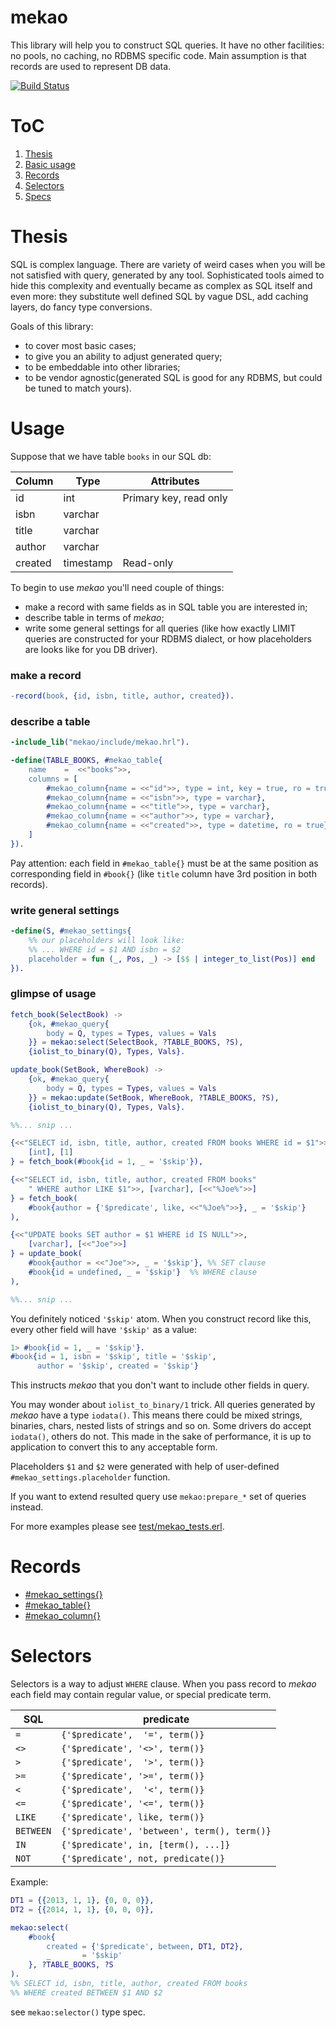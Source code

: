 # mekao
This library will help you to construct SQL queries. It have no other
facilities: no pools, no caching, no RDBMS specific code.
Main assumption is that records are used to represent DB data.

[![Build Status](https://secure.travis-ci.org/ddosia/mekao.png?branch=master)](http://travis-ci.org/ddosia/mekao)


# ToC
1.  [Thesis](#thesis)
2.  [Basic usage](#usage)
3.  [Records](#records)
4.  [Selectors](#selectors)
5.  [Specs](doc/specs.md)


# Thesis
SQL is complex language. There are variety of weird cases when you will be
not satisfied with query, generated by any tool. Sophisticated tools aimed
to hide this complexity and eventually became as complex as SQL itself and even
more: they substitute well defined SQL by vague DSL, add caching layers, do
fancy type conversions.

Goals of this library:
* to cover most basic cases;
* to give you an ability to adjust generated query;
* to be embeddable into other libraries;
* to be vendor agnostic(generated SQL is good for any RDBMS, but could be tuned to
match yours).


# Usage
Suppose that we have table `books` in our SQL db:

| Column    | Type      | Attributes                  |
|-----------|-----------|-----------------------------|
| id        | int       | Primary key, read only      |
| isbn      | varchar   |                             |
| title     | varchar   |                             |
| author    | varchar   |                             |
| created   | timestamp | Read-only                   |

To begin to use *mekao* you'll need couple of things:
* make a record with same fields as in SQL table you are interested in;
* describe table in terms of *mekao*;
* write some general settings for all queries (like how exactly LIMIT queries
are constructed for your RDBMS dialect, or how placeholders are looks like for
you DB driver).

### make a record
```erlang
-record(book, {id, isbn, title, author, created}).
```


### describe a table
```erlang
-include_lib("mekao/include/mekao.hrl").

-define(TABLE_BOOKS, #mekao_table{
    name    =  <<"books">>,
    columns = [
        #mekao_column{name = <<"id">>, type = int, key = true, ro = true},
        #mekao_column{name = <<"isbn">>, type = varchar},
        #mekao_column{name = <<"title">>, type = varchar},
        #mekao_column{name = <<"author">>, type = varchar},
        #mekao_column{name = <<"created">>, type = datetime, ro = true}
    ]
}).
```
Pay attention: each field in `#mekao_table{}` must be at the same position as
corresponding field in `#book{}` (like `title` column have 3rd position in both
records).


### write general settings
```erlang
-define(S, #mekao_settings{
    %% our placeholders will look like:
    %% ... WHERE id = $1 AND isbn = $2
    placeholder = fun (_, Pos, _) -> [$$ | integer_to_list(Pos)] end
}).
```


### glimpse of usage

```erlang
fetch_book(SelectBook) ->
    {ok, #mekao_query{
        body = Q, types = Types, values = Vals
    }} = mekao:select(SelectBook, ?TABLE_BOOKS, ?S),
    {iolist_to_binary(Q), Types, Vals}.

update_book(SetBook, WhereBook) ->
    {ok, #mekao_query{
        body = Q, types = Types, values = Vals
    }} = mekao:update(SetBook, WhereBook, ?TABLE_BOOKS, ?S),
    {iolist_to_binary(Q), Types, Vals}.

%%... snip ...

{<<"SELECT id, isbn, title, author, created FROM books WHERE id = $1">>,
    [int], [1]
} = fetch_book(#book{id = 1, _ = '$skip'}),

{<<"SELECT id, isbn, title, author, created FROM books"
    " WHERE author LIKE $1">>, [varchar], [<<"%Joe%">>]
} = fetch_book(
    #book{author = {'$predicate', like, <<"%Joe%">>}, _ = '$skip'}
),

{<<"UPDATE books SET author = $1 WHERE id IS NULL">>,
    [varchar], [<<"Joe">>]
} = update_book(
    #book{author = <<"Joe">>, _ = '$skip'}, %% SET clause
    #book{id = undefined, _ = '$skip'}  %% WHERE clause
),

%%... snip ...
```

You definitely noticed `'$skip'` atom. When you construct record
like this, every other field will have `'$skip'` as a value:
```erlang
1> #book{id = 1, _ = '$skip'}.
#book{id = 1, isbn = '$skip', title = '$skip',
      author = '$skip', created = '$skip'}
```
This instructs *mekao* that you don't want to include other fields in query.

You may wonder about `iolist_to_binary/1` trick. All queries generated by
*mekao* have a type `iodata()`. This means there could be mixed strings,
binaries, chars, nested lists of strings and so on. Some drivers do accept
`iodata()`, others do not. This made in the sake of performance, it is up to
application to convert this to any acceptable form.

Placeholders `$1` and `$2` were generated with help of user-defined
`#mekao_settings.placeholder` function.

If you want to extend resulted query use `mekao:prepare_*` set of queries
instead.

For more examples please see [test/mekao_tests.erl](test/mekao_tests.erl).


# Records
* [#mekao_settings{}](doc/records.md#mekao_settings)
* [#mekao_table{}](doc/records.md#mekao_table)
* [#mekao_column{}](doc/records.md#mekao_column)


# Selectors
Selectors is a way to adjust `WHERE` clause. When you pass record to *mekao*
each field may contain regular value, or special predicate term.

| SQL       | predicate                                     |
| --------- | --------------------------------------------- |
| `=`       | `{'$predicate',  '=', term()}`                |
| `<>`      | `{'$predicate', '<>', term()}`                |
| `>`       | `{'$predicate',  '>', term()}`                |
| `>=`      | `{'$predicate', '>=', term()}`                |
| `<`       | `{'$predicate',  '<', term()}`                |
| `<=`      | `{'$predicate', '<=', term()}`                |
| `LIKE`    | `{'$predicate', like, term()}`                |
| `BETWEEN` | `{'$predicate', 'between', term(), term()}`   |
| `IN`      | `{'$predicate', in, [term(), ...]}`           |
| `NOT`     | `{'$predicate', not, predicate()}`            |

Example:
```erlang
DT1 = {{2013, 1, 1}, {0, 0, 0}},
DT2 = {{2014, 1, 1}, {0, 0, 0}},

mekao:select(
    #book{
        created = {'$predicate', between, DT1, DT2},
        _       = '$skip'
    }, ?TABLE_BOOKS, ?S
).
%% SELECT id, isbn, title, author, created FROM books
%% WHERE created BETWEEN $1 AND $2
```

see `mekao:selector()` type spec.
